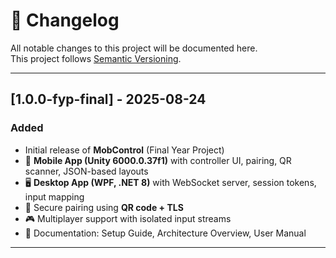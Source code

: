 # 📜 Changelog

All notable changes to this project will be documented here.  
This project follows [Semantic Versioning](https://semver.org/).

---

## [1.0.0-fyp-final] - 2025-08-24
### Added
- Initial release of **MobControl** (Final Year Project)
- 📱 **Mobile App (Unity 6000.0.37f1)** with controller UI, pairing, QR scanner, JSON-based layouts
- 🖥️ **Desktop App (WPF, .NET 8)** with WebSocket server, session tokens, input mapping
- 🔐 Secure pairing using **QR code + TLS**
- 🎮 Multiplayer support with isolated input streams
- 📄 Documentation: Setup Guide, Architecture Overview, User Manual

---
